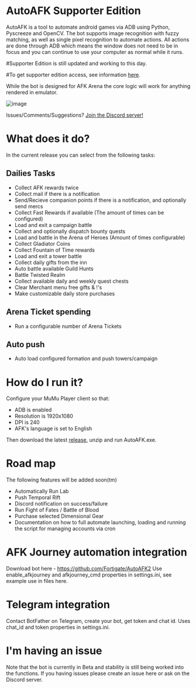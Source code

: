 # AutoAFK Supporter Edition
AutoAFK is a tool to automate android games via ADB using Python, Pyscreeze and OpenCV. The bot supports image recognition with fuzzy matching, as well as single pixel recognition to automate actions. All actions are done through ADB which means the window does not need to be in focus and you can continue to use your computer as normal while it runs.

#Supporter Edition is still updated and working to this day.

#To get supporter edition access, see information [here](https://ko-fi.com/afksupporter).

While the bot is designed for AFK Arena the core logic will work for anything rendered in emulator.

![image](https://github.com/Fortigate/AutoAFK/assets/46250387/9879407b-340a-485b-90e3-068e395dca34)


Issues/Comments/Suggestions? [Join the Discord server!](https://dsc.gg/floofpire)

# What does it do?
In the current release you can select from the following tasks:

## Dailies Tasks
* Collect AFK rewards twice
* Collect mail if there is a notification
* Send/Recieve companion points if there is a notification, and optionally send mercs
* Collect Fast Rewards if available (The amount of times can be configured)
* Load and exit a campaign battle
* Collect and optionally dispatch bounty quests
* Load and battle in the Arena of Heroes (Amount of times configurable)
* Collect Gladiator Coins
* Collect Fountain of Time rewards
* Load and exit a tower battle
* Collect daily gifts from the inn
* Auto battle available Guild Hunts
* Battle Twisted Realm
* Collect available daily and weekly quest chests
* Clear Merchant menu free gifts & !'s
* Make customizable daily store purchases

## Arena Ticket spending
* Run a configurable number of Arena Tickets
 
## Auto push
* Auto load configured formation and push towers/campaign


# How do I run it?
Configure your MuMu Player client so that:
* ADB is enabled
* Resolution is 1920x1080
* DPI is 240
* AFK's language is set to English

Then download the latest [release](https://github.com/Hammanek/AFKSupporter/releases), unzip and run AutoAFK.exe.

# Road map
The following features will be added soon(tm)
* Automatically Run Lab
* Push Temporal Rift
* Discord notification on success/failure
* Run Fight of Fates / Battle of Blood
* Purchase selected Dimensional Gear
* Documentation on how to full automate launching, loading and running the script for managing accounts via cron

# AFK Journey automation integration
Download bot here - https://github.com/Fortigate/AutoAFK2
Use enable_afkjourney and afkjourney_cmd properties in settings.ini, see example use in files here.

# Telegram integration
Contact BotFather on Telegram, create your bot, get token and chat id.
Uses chat_id and token properties in settings.ini.

# I'm having an issue
Note that the bot is currently in Beta and stability is still being worked into the functions. If you having issues please create an issue here or ask on the Discord server.
